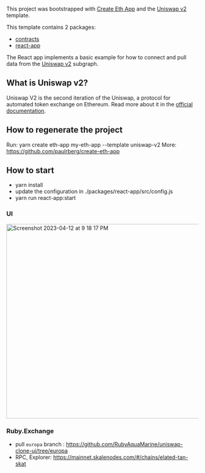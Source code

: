 This project was bootstrapped with [Create Eth App](https://github.com/paulrberg/create-eth-app) and the
[Uniswap v2](https://github.com/paulrberg/create-eth-app/tree/develop/templates/react/uniswap-v2) template.

This template contains 2 packages:

- [contracts](/packages/contracts)
- [react-app](/packages/react-app)

The React app implements a basic example for how to connect and pull data from the
[Uniswap v2](https://thegraph.com/explorer/subgraph/uniswap/uniswap-v2) subgraph.

## What is Uniswap v2?

Uniswap V2 is the second iteration of the Uniswap, a protocol for automated token exchange on Ethereum. Read more about it in the [official documentation](https://uniswap.org/docs/v2/).

## How to regenerate the project

Run: yarn create eth-app my-eth-app --template uniswap-v2
More: https://github.com/paulrberg/create-eth-app

## How to start

- yarn install
- update the configuration in ./packages/react-app/src/config.js
- yarn run react-app:start
### UI
<img width="509" alt="Screenshot 2023-04-12 at 9 18 17 PM" src="https://user-images.githubusercontent.com/86425604/231487495-ef777352-896a-464c-8723-f69fc727f090.png">

### Ruby.Exchange 
- pull `europa` branch : https://github.com/RubyAquaMarine/uniswap-clone-ui/tree/europa
- RPC, Explorer: https://mainnet.skalenodes.com/#/chains/elated-tan-skat

